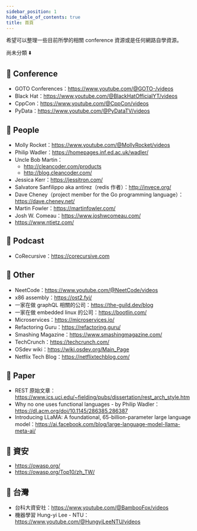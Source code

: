 ```yaml
---
sidebar_position: 1
hide_table_of_contents: true
title: 首頁
---
```


希望可以整理一些目前所學的相關 conference 資源或是任何網路自學資源。

尚未分類 ⬇️
## 🐳 Conference
- GOTO Conferences：https://www.youtube.com/@GOTO-/videos
- Black Hat：https://www.youtube.com/@BlackHatOfficialYT/videos
- CppCon：https://www.youtube.com/@CppCon/videos
- PyData：https://www.youtube.com/@PyDataTV/videos

## 🐳 People
- Molly Rocket：https://www.youtube.com/@MollyRocket/videos
- Philip Wadler：https://homepages.inf.ed.ac.uk/wadler/
- Uncle Bob Martin：
  - http://cleancoder.com/products
  - http://blog.cleancoder.com/
- Jessica Kerr：https://jessitron.com/
- Salvatore Sanfilippo aka antirez（redis 作者）：http://invece.org/
- Dave Cheney（project member for the Go programming language）：https://dave.cheney.net/
- Martin Fowler：https://martinfowler.com/
- Josh W. Comeau：https://www.joshwcomeau.com/
- https://www.ntietz.com/

## :whale: Podcast
- CoRecursive：https://corecursive.com

## 🐳 Other
- NeetCode：https://www.youtube.com/@NeetCode/videos
- x86 assembly：https://ost2.fyi/
- 一家在做 graphQL 相關的公司：https://the-guild.dev/blog
- 一家在做 embedded linux 的公司：https://bootlin.com/
- Microservices：https://microservices.io/
- Refactoring Guru：https://refactoring.guru/
- Smashing Magazine：https://www.smashingmagazine.com/
- TechCrunch：https://techcrunch.com/
- OSdev wiki：https://wiki.osdev.org/Main_Page
- Netflix Tech Blog：https://netflixtechblog.com/

## 🐳 Paper
- REST 原始文章：https://www.ics.uci.edu/~fielding/pubs/dissertation/rest_arch_style.htm
- Why no one uses functional languages - by Philip Wadler：https://dl.acm.org/doi/10.1145/286385.286387
- Introducing LLaMA: A foundational, 65-billion-parameter large language model：https://ai.facebook.com/blog/large-language-model-llama-meta-ai/

## :whale: 資安
- https://owasp.org/
- https://owasp.org/Top10/zh_TW/

## 🐳 台灣
- 台科大資安社：https://www.youtube.com/@BambooFox/videos
- 機器學習 Hung-yi Lee - NTU：https://www.youtube.com/@HungyiLeeNTU/videos
